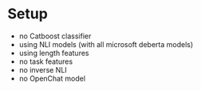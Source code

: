# Setup

- no Catboost classifier
- using NLI models (with all microsoft deberta models)
- using length features
- no task features
- no inverse NLI
- no OpenChat model
